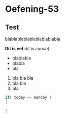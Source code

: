# Oefening-53

## Test

blablablablablablablablabla

**Dit is vet**
*dit is cursief*

* blablabla
* blabla
* bla

1. bla bla bla
2. bla bla
3. bla

```csharp
if( today == monday )
{

}
```

